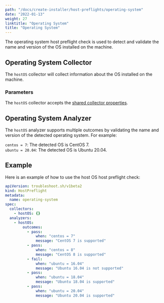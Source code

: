 ```yaml
---
path: "/docs/create-installer/host-preflights/operating-system"
date: "2022-01-13"
weight: 27
linktitle: "Operating System"
title: "Operating System"
---
```

 
The operating system host preflight check is used to detect and validate the name and version of the OS installed on the machine.

## Operating System Collector

The `hostOS` collector will collect information about the OS installed on the machine.

### Parameters

The `hostOS` collector accepts the [shared collector properties](https://troubleshoot.sh/docs/collect/collectors/#shared-properties).

## Operating System Analyzer

The `hostOS` analyzer supports multiple outcomes by validating the name and version of the detected operating system. For example:

`centos = 7`: The detected OS is CentOS 7.<br/>
`ubuntu = 20.04`: The detected OS is Ubuntu 20.04.

## Example

Here is an example of how to use the host OS host preflight check:

```yaml
apiVersion: troubleshoot.sh/v1beta2
kind: HostPreflight
metadata:
  name: operating-system
spec:
  collectors:
    - hostOS: {}
  analyzers:
    - hostOS:
        outcomes:
          - pass:
              when: "centos = 7"
              message: "CentOS 7 is supported"
          - pass:
              when: "centos = 8"
              message: "CentOS 8 is supported"
          - fail:
              when: "ubuntu = 16.04"
              message: "Ubuntu 16.04 is not supported"
          - pass:
              when: "ubuntu = 18.04"
              message: "Ubuntu 18.04 is supported"
          - pass:
              when: "ubuntu = 20.04"
              message: "Ubuntu 20.04 is supported"
```

